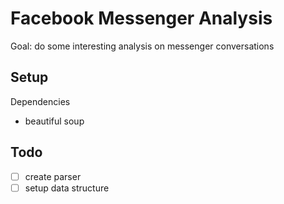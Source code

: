 # Facebook Messenger Analysis

Goal: do some interesting analysis on messenger conversations

## Setup

Dependencies
- beautiful soup

## Todo
- [ ] create parser
- [ ] setup data structure